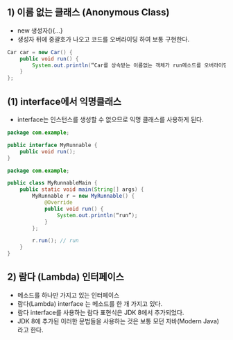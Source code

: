 ## 1) 이름 없는 클래스 (Anonymous Class)
- new 생성자(){…}
- 생성자 뒤에 중괄호가 나오고 코드를 오버라이딩 하여 보통 구현한다.
```Java
Car car = new Car() {
	public void run() {
		System.out.println(“Car를 상속받는 이름없는 객체가 run메소드를 오버라이딩”);
	}
};
```

## (1) interface에서 익명클래스
- interface는 인스턴스를 생성할 수 없으므로 익명 클래스를 사용하게 된다.
```Java
package com.example;

public interface MyRunnable {
	public void run();
}
```

```Java
package com.example;

public class MyRunnableMain {
	public static void main(String[] args) {
		MyRunnable r = new MyRunnable() {
			@Override
			public void run() {
				System.out.println(“run”);
			}
		};

		r.run(); // run
	}
}
```

## 2) 람다 (Lambda) 인터페이스
- 메소드를 하나만 가지고 있는 인터페이스
- 람다(Lambda) interface 는 메소드를 한 개 가지고 있다.
- 람다 interface를 사용하는 람다 표현식은 JDK 8에서 추가되었다.
- JDK 8에 추가된 이러한 문법들을 사용하는 것은 보통 모던 자바(Modern Java) 라고 한다.